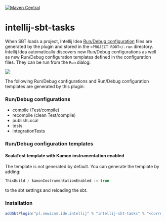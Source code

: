 [![Maven Central](https://maven-badges.herokuapp.com/maven-central/pl.newicom.ide.intellij/intellij-sbt-tasks/badge.svg)](https://maven-badges.herokuapp.com/maven-central/pl.newicom.ide.intellij/intellij-sbt-tasks)

# intellij-sbt-tasks

When SBT loads a project, Intellij Idea [Run/Debug configuration](https://www.jetbrains.com/help/idea/run-debug-configuration.html) 
files are generated by the plugin and stored in the ```<PROJECT ROOT>/.run``` directory.
Intellij Idea automatically discovers new Run/Debug configurations as well as new Run/Debug configuration templates 
defined in the configuration files. They can be run from the ```Run``` dialog:

![](https://newicom.pl/intellij-sbt-tasks/images/sbt_tasks_small.png)

The following Run/Debug configurations and Run/Debug configuration templates are generated by this plugin:

### Run/Debug configurations
- compile (Test/compile)
- recompile (clean Test/compile)
- publishLocal
- tests
- integrationTests


### Run/Debug configuration templates

#### ScalaTest template with Kamon instrumentation enabled

The template is not generated by default. You can generate the template by adding:  

```scala
ThisBuild / kamonInstrumentationEnabled := true
```

to the sbt settings and reloading the sbt.

### Installation

```scala
addSbtPlugin("pl.newicom.ide.intellij" % "intellij-sbt-tasks" % "<current version>")
```
